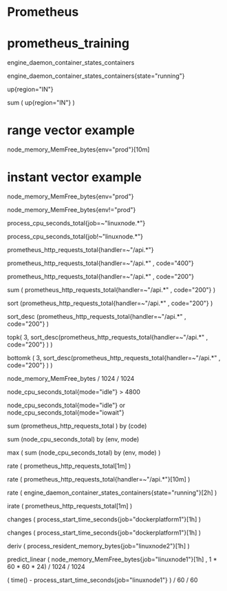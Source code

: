 # Prometheus
# prometheus_training

engine_daemon_container_states_containers

engine_daemon_container_states_containers{state="running"}

up{region="IN"}

sum ( up{region="IN"} )

# range vector example
node_memory_MemFree_bytes{env="prod"}[10m]

# instant vector example
node_memory_MemFree_bytes{env="prod"}

node_memory_MemFree_bytes{env!="prod"}

process_cpu_seconds_total{job=~"linuxnode.*"}

process_cpu_seconds_total{job!~"linuxnode.*"}

prometheus_http_requests_total{handler=~"/api.*"}

prometheus_http_requests_total{handler=~"/api.*" , code="400"}

prometheus_http_requests_total{handler=~"/api.*" , code="200"}

sum ( prometheus_http_requests_total{handler=~"/api.*" , code="200"} )

sort (prometheus_http_requests_total{handler=~"/api.*" , code="200"}  )

sort_desc (prometheus_http_requests_total{handler=~"/api.*" , code="200"}  )

topk(  3,   sort_desc(prometheus_http_requests_total{handler=~"/api.*" , code="200"}  )   )  

bottomk (  3,   sort_desc(prometheus_http_requests_total{handler=~"/api.*" , code="200"}  )   )  

node_memory_MemFree_bytes / 1024 / 1024

node_cpu_seconds_total{mode="idle"} > 4800

node_cpu_seconds_total{mode="idle"} or  node_cpu_seconds_total{mode="iowait"} 


sum (prometheus_http_requests_total ) by (code)

sum (node_cpu_seconds_total)  by (env, mode)

max ( sum (node_cpu_seconds_total)  by (env, mode) )

rate ( prometheus_http_requests_total[1m] )

rate ( prometheus_http_requests_total{handler=~"/api.*"}[10m] )

rate ( engine_daemon_container_states_containers{state="running"}[2h] )

irate ( prometheus_http_requests_total[1m] )

changes ( process_start_time_seconds{job="dockerplatform1"}[1h] )

changes ( process_start_time_seconds{job="dockerplatform1"}[1h] )

deriv ( process_resident_memory_bytes{job="linuxnode2"}[1h] )

predict_linear ( node_memory_MemFree_bytes{job="linuxnode1"}[1h]  ,   1 * 60 * 60  * 24)  / 1024 / 1024

( time()  - process_start_time_seconds{job="linuxnode1"}  ) / 60 / 60
